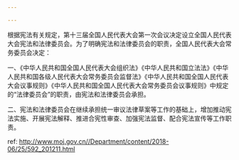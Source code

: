 ```yaml
---

---
```


根据宪法有关规定，第十三届全国人民代表大会第一次会议决定设立全国人民代表大会宪法和法律委员会。为了明确宪法和法律委员会的职责，全国人民代表大会常务委员会决定：

一、《中华人民共和国全国人民代表大会组织法》《中华人民共和国立法法》《中华人民共和国各级人民代表大会常务委员会监督法》《中华人民共和国全国人民代表大会议事规则》《中华人民共和国全国人民代表大会常务委员会议事规则》中规定的“法律委员会”的职责，由宪法和法律委员会承担。

二、宪法和法律委员会在继续承担统一审议法律草案等工作的基础上，增加推动宪法实施、开展宪法解释、推进合宪性审查、加强宪法监督、配合宪法宣传等工作职责。

 ref: <http://www.moj.gov.cn//Department/content/2018-06/25/592_201211.html>